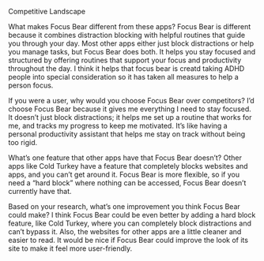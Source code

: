 Competitive Landscape 

What makes Focus Bear different from these apps?
Focus Bear is different because it combines distraction blocking with helpful routines that guide you through your day. Most other apps either just block distractions or help you manage tasks, but Focus Bear does both. It helps you stay focused and structured by offering routines that support your focus and productivity throughout the day. I think it helps that focus bear is creatd taking ADHD people into special consideration so it has taken all measures to help a person focus.

If you were a user, why would you choose Focus Bear over competitors?
I’d choose Focus Bear because it gives me everything I need to stay focused. It doesn’t just block distractions; it helps me set up a routine that works for me, and tracks my progress to keep me motivated. It’s like having a personal productivity assistant that helps me stay on track without being too rigid.

What’s one feature that other apps have that Focus Bear doesn’t?
Other apps like Cold Turkey have a feature that completely blocks websites and apps, and you can’t get around it. Focus Bear is more flexible, so if you need a “hard block” where nothing can be accessed, Focus Bear doesn’t currently have that.

Based on your research, what’s one improvement you think Focus Bear could make?
I think Focus Bear could be even better by adding a hard block feature, like Cold Turkey, where you can completely block distractions and can’t bypass it. Also, the websites for other apps are a little cleaner and easier to read. It would be nice if Focus Bear could improve the look of its site to make it feel more user-friendly.